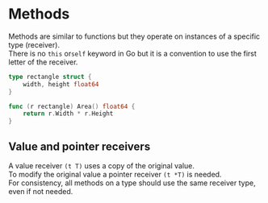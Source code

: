 # Methods
Methods are similar to functions but they operate on instances of a specific type (receiver).  
There is no `this` or`self` keyword in Go but it is a convention to use the first letter of the receiver.

```go
type rectangle struct {
    width, height float64
}

func (r rectangle) Area() float64 {
	return r.Width * r.Height
}
```

## Value and pointer receivers
A value receiver `(t T)` uses a copy of the original value.  
To modify the original value a pointer receiver  `(t *T)` is needed.  
For consistency, all methods on a type should use the same receiver type, even if not needed.  